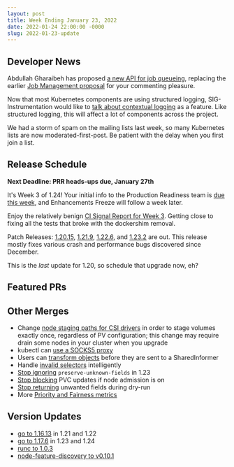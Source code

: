 ```yaml
---
layout: post
title: Week Ending January 23, 2022
date: 2022-01-24 22:00:00 -0000
slug: 2022-01-23-update
---
```


## Developer News

Abdullah Gharaibeh has proposed [a new API for job queueing](http://bit.ly/kueue-apis), replacing the earlier [Job Management proposal](http://bit.ly/k8s-job-management) for your commenting pleasure.

Now that most Kubernetes components are using structured logging, SIG-Instrumentation would like to [talk about contextual logging](https://github.com/kubernetes/enhancements/pull/3078) as a feature.  Like structured logging, this will affect a lot of components across the project.

We had a storm of spam on the mailing lists last week, so many Kubernetes lists are now moderated-first-post. Be patient with the delay when you first join a list.

## Release Schedule

**Next Deadline: PRR heads-ups due, January 27th**

It's Week 3 of 1.24!  Your initial info to the Production Readiness team is [due this week](https://groups.google.com/a/kubernetes.io/g/dev/c/OjepOATqwD4), and Enhancements Freeze will follow a week later.

Enjoy the relatively benign [CI Signal Report for Week 3](https://groups.google.com/a/kubernetes.io/g/dev/c/d_t99Amq5-M).  Getting close to fixing all the tests that broke with the dockershim removal.

Patch Releases: [1.20.15](https://github.com/kubernetes/kubernetes/blob/master/CHANGELOG/CHANGELOG-1.20.md), [1.21.9](https://github.com/kubernetes/kubernetes/blob/master/CHANGELOG/CHANGELOG-1.21.md), [1.22.6](https://github.com/kubernetes/kubernetes/blob/master/CHANGELOG/CHANGELOG-1.22.md), and [1.23.2](https://github.com/kubernetes/kubernetes/blob/master/CHANGELOG/CHANGELOG-1.23.md) are out. This release mostly fixes various crash and performance bugs discovered since December.

This is the *last* update for 1.20, so schedule that upgrade now, eh?


## Featured PRs


## Other Merges

* Change [node staging paths for CSI drivers](https://github.com/kubernetes/kubernetes/pull/107065) in order to stage volumes exactly once, regardless of PV configuration; this change may require drain some nodes in your cluster when you upgrade
* kubectl can [use a SOCKS5 proxy](https://github.com/kubernetes/kubernetes/pull/105632)
* Users can [transform objects](https://github.com/kubernetes/kubernetes/pull/107507) before they are sent to a SharedInformer
* Handle [invalid selectors](https://github.com/kubernetes/kubernetes/pull/107559) intelligently
* [Stop ignoring](https://github.com/kubernetes/kubernetes/pull/107688) `preserve-unknown-fields` in 1.23
* [Stop blocking](https://github.com/kubernetes/kubernetes/pull/107686) PVC updates if node admission is on
* [Stop returning](https://github.com/kubernetes/kubernetes/pull/107088) unwanted fields during dry-run
* More [Priority and Fairness metrics](https://github.com/kubernetes/kubernetes/pull/106629)

## Version Updates

* [go to 1.16.13](https://github.com/kubernetes/kubernetes/pull/107615) in 1.21 and 1.22
* [go to 1.17.6](https://github.com/kubernetes/kubernetes/pull/107613) in 1.23 and 1.24
* [runc to 1.0.3](https://github.com/kubernetes/kubernetes/pull/106912)
* [node-feature-discovery to v0.10.1](https://github.com/kubernetes-sigs/node-feature-discovery/releases/tag/v0.10.1)
